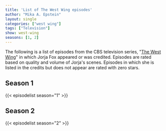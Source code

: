 ```yaml
---
title: 'List of The West Wing episodes'
author: "Mika A. Epstein"
layout: single
categories: ["west wing"]
tags: ["Television"]
show: west-wing
seasons: [1, 2]
---
```


The following is a list of episodes from the CBS television series, "[The West Wing](/library/actor/west-wing/)" in which Jorja Fox appeared or was credited. Episodes are rated based on quality and volume of Jorja's scenes. Episodes in which she is listed in the credits but does not appear are rated with zero stars.

## Season 1

{{< episodelist season="1" >}}

## Season 2

{{< episodelist season="2" >}}
